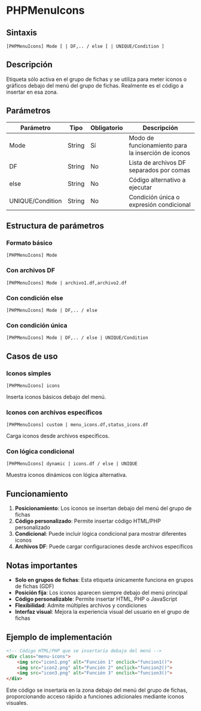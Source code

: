 # PHPMenuIcons

## Sintaxis
```
[PHPMenuIcons] Mode [ | DF,.. / else [ | UNIQUE/Condition ]
```

## Descripción
Etiqueta sólo activa en el grupo de fichas y se utiliza para meter iconos o gráficos debajo del menú del grupo de fichas. Realmente es el código a insertar en esa zona.

## Parámetros

| Parámetro | Tipo | Obligatorio | Descripción |
|-----------|------|-------------|-------------|
| Mode | String | Sí | Modo de funcionamiento para la inserción de iconos |
| DF | String | No | Lista de archivos DF separados por comas |
| else | String | No | Código alternativo a ejecutar |
| UNIQUE/Condition | String | No | Condición única o expresión condicional |

## Estructura de parámetros

### Formato básico
```
[PHPMenuIcons] Mode
```

### Con archivos DF
```
[PHPMenuIcons] Mode | archivo1.df,archivo2.df
```

### Con condición else
```
[PHPMenuIcons] Mode | DF,.. / else
```

### Con condición única
```
[PHPMenuIcons] Mode | DF,.. / else | UNIQUE/Condition
```

## Casos de uso

### Iconos simples
```
[PHPMenuIcons] icons
```
Inserta iconos básicos debajo del menú.

### Iconos con archivos específicos
```
[PHPMenuIcons] custom | menu_icons.df,status_icons.df
```
Carga iconos desde archivos específicos.

### Con lógica condicional
```
[PHPMenuIcons] dynamic | icons.df / else | UNIQUE
```
Muestra iconos dinámicos con lógica alternativa.

## Funcionamiento

1. **Posicionamiento**: Los iconos se insertan debajo del menú del grupo de fichas
2. **Código personalizado**: Permite insertar código HTML/PHP personalizado
3. **Condicional**: Puede incluir lógica condicional para mostrar diferentes iconos
4. **Archivos DF**: Puede cargar configuraciones desde archivos específicos

## Notas importantes

- **Solo en grupos de fichas**: Esta etiqueta únicamente funciona en grupos de fichas (GDF)
- **Posición fija**: Los iconos aparecen siempre debajo del menú principal
- **Código personalizable**: Permite insertar HTML, PHP o JavaScript
- **Flexibilidad**: Admite múltiples archivos y condiciones
- **Interfaz visual**: Mejora la experiencia visual del usuario en el grupo de fichas

## Ejemplo de implementación

```html
<!-- Código HTML/PHP que se insertaría debajo del menú -->
<div class="menu-icons">
    <img src="icon1.png" alt="Función 1" onclick="funcion1()">
    <img src="icon2.png" alt="Función 2" onclick="funcion2()">
    <img src="icon3.png" alt="Función 3" onclick="funcion3()">
</div>
```

Este código se insertaría en la zona debajo del menú del grupo de fichas, proporcionando acceso rápido a funciones adicionales mediante iconos visuales.